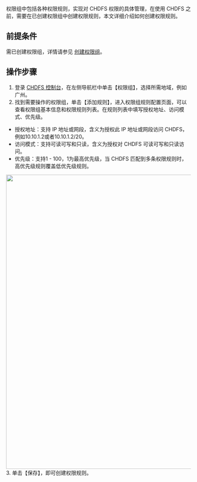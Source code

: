 权限组中包括各种权限规则，实现对 CHDFS 权限的具体管理，在使用 CHDFS 之前，需要在已创建权限组中创建权限规则，本文详细介绍如何创建权限规则。

## 前提条件

需已创建权限组，详情请参见 [创建权限组](https://cloud.tencent.com/document/product/1105/37235)。

## 操作步骤
1. 登录 [CHDFS 控制台](https://console.cloud.tencent.com/chdfs)，在左侧导航栏中单击【权限组】，选择所需地域，例如广州。
2. 找到需要操作的权限组，单击【添加规则】，进入权限组规则配置页面，可以查看权限组基本信息和权限规则列表。在规则列表中填写授权地址、访问模式、优先级。
 - 授权地址：支持 IP 地址或网段，含义为授权此 IP 地址或网段访问 CHDFS，例如10.10.1.2或者10.10.1.2/20。
 - 访问模式：支持可读可写和只读，含义为授权对 CHDFS 可读可写和只读访问。
 - 优先级：支持1 - 100，1为最高优先级，当 CHDFS 匹配到多条权限规则时，高优先级规则覆盖低优先级规则。
<img src="https://main.qcloudimg.com/raw/12d6ed13a3639c8491eafab4b0b61a2a.png"  width="800" />
3. 单击【保存】，即可创建权限规则。
